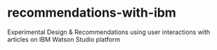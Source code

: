 # recommendations-with-ibm
Experimental Design &amp; Recommendations using user interactions with articles on IBM Watson Studio platform

